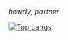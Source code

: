 *howdy, partner*


[![Top Langs](https://github-readme-stats.vercel.app/api/top-langs/?username=nikzarch&theme=midnight-purple&hide=assembly)](https://github.com/anuraghazra/github-readme-stats)

